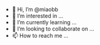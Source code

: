 - 👋 Hi, I’m @miaobb
- 👀 I’m interested in ...
- 🌱 I’m currently learning ...
- 💞️ I’m looking to collaborate on ...
- 📫 How to reach me ...

<!---
miaobb/miaobb is a ✨ special ✨ repository because its `README.md` (this file) appears on your GitHub profile.
You can click the Preview link to take a look at your changes.
--->
